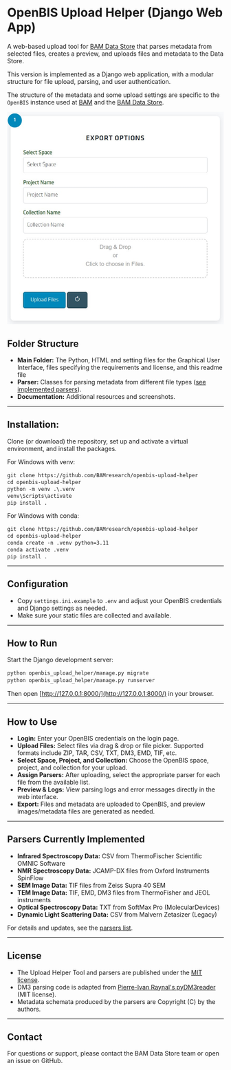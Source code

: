 # OpenBIS Upload Helper (Django Web App)

A web-based upload tool for [BAM Data Store](https://main.datastore.bam.de/) that parses metadata from selected files, creates a preview, and uploads files and metadata to the Data Store.

This version is implemented as a Django web application, with a modular structure for file upload, parsing, and user authentication.


The structure of the metadata and some upload settings are specific to the `OpenBIS` instance used at [BAM](https://www.bam.de) and the [BAM Data Store](https://www.bam.de/Content/DE/Projekte/laufend/BAM-Data-Store/bam-data-store.html).

![](Documentation/GUI.jpg)

## Folder Structure
- **Main Folder:** The Python, HTML and setting files for the Graphical User Interface, files specifying the requirements and license, and this readme file
- **Parser:** Classes for parsing metadata from different file types ([see implemented parsers](#parsers-currently-implemented)).
- **Documentation:** Additional resources and screenshots.
---

## Installation:
Clone (or download) the repository, set up and activate a virtual environment, and install the packages.

For Windows with venv:
```commandline
git clone https://github.com/BAMresearch/openbis-upload-helper
cd openbis-upload-helper
python -m venv .\.venv
venv\Scripts\activate
pip install .
```
For Windows with conda:
```commandline
git clone https://github.com/BAMresearch/openbis-upload-helper
cd openbis-upload-helper
conda create -n .venv python=3.11
conda activate .venv
pip install .

```
---
## Configuration

- Copy `settings.ini.example` to `.env` and adjust your OpenBIS credentials and Django settings as needed.
- Make sure your static files are collected and available.

---

## How to Run

Start the Django development server:

```bash
python openbis_upload_helper/manage.py migrate
python openbis_upload_helper/manage.py runserver
```

Then open [http://127.0.0.1:8000/](http://127.0.0.1:8000/) in your browser.

---

## How to Use

- **Login:** Enter your OpenBIS credentials on the login page.
- **Upload Files:** Select files via drag & drop or file picker. Supported formats include ZIP, TAR, CSV, TXT, DM3, EMD, TIF, etc.
- **Select Space, Project, and Collection:** Choose the OpenBIS space, project, and collection for your upload.
- **Assign Parsers:** After uploading, select the appropriate parser for each file from the available list.
- **Preview & Logs:** View parsing logs and error messages directly in the web interface.
- **Export:** Files and metadata are uploaded to OpenBIS, and preview images/metadata files are generated as needed.

---

## Parsers Currently Implemented

- **Infrared Spectroscopy Data:** CSV from ThermoFischer Scientific OMNIC Software
- **NMR Spectroscopy Data:** JCAMP-DX files from Oxford Instruments SpinFlow
- **SEM Image Data:** TIF files from Zeiss Supra 40 SEM
- **TEM Image Data:** TIF, EMD, DM3 files from ThermoFisher and JEOL instruments
- **Optical Spectroscopy Data:** TXT from SoftMax Pro (MolecularDevices)
- **Dynamic Light Scattering Data:** CSV from Malvern Zetasizer (Legacy)

For details and updates, see the [parsers list](https://github.com/BAMresearch/openbis-upload-helper).

---

## License

- The Upload Helper Tool and parsers are published under the [MIT license](https://opensource.org/license/mit).
- DM3 parsing code is adapted from [Pierre-Ivan Raynal's pyDM3reader](https://github.com/piraynal/pyDM3reader) (MIT license).
- Metadata schemata produced by the parsers are Copyright (C) by the authors.

---

## Contact

For questions or support, please contact the BAM Data Store team or open an issue on GitHub.
